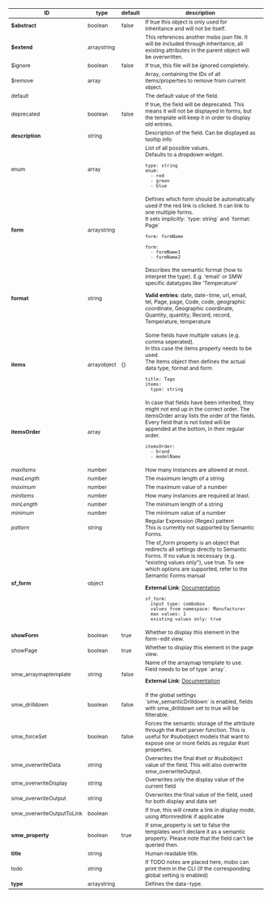 <table class="schema-table" style="font-size: 0.75em;">
   <thead>
       <tr>
           <th>ID</th>
           <th>type</th>
           <th>default</th>
           <th>description</th>
           <th></th>
       </tr>
   </thead>
   <tbody>
       <tr>
           <td class="schema-propertyName"><strong>$abstract</strong></td>
           <td class="schema-propertyType"><span class="schema-type schema-type-boolean">boolean</span></td>
           <td class="schema-defaultValue">false</td>
           <td class="schema-description">If true this object is only used for inheritance and will not be itself.
</td>
           <td class="schema-specific schema-specific-intermediary" title="intermediary specific"></td>
       </tr>
       <tr>
           <td class="schema-propertyName"><strong>$extend</strong></td>
           <td class="schema-propertyType"><span class="schema-type schema-type-array">array</span><span class="schema-type schema-type-string">string</span></td>
           <td class="schema-defaultValue"></td>
           <td class="schema-description">This references another mobo json file.
It will be included through inheritance, all existing attributes in the parent object will be overwritten.
</td>
           <td class="schema-specific schema-specific-intermediary" title="intermediary specific"></td>
       </tr>
       <tr>
           <td class="schema-propertyName">$ignore</td>
           <td class="schema-propertyType"><span class="schema-type schema-type-boolean">boolean</span></td>
           <td class="schema-defaultValue">false</td>
           <td class="schema-description">If true, this file will be ignored completely.
</td>
           <td class="schema-specific schema-specific-intermediary" title="intermediary specific"></td>
       </tr>
       <tr>
           <td class="schema-propertyName">$remove</td>
           <td class="schema-propertyType"><span class="schema-type schema-type-array">array</span></td>
           <td class="schema-defaultValue"></td>
           <td class="schema-description">Array, containing the IDs of all items/properties to remove from current object.
</td>
           <td class="schema-specific schema-specific-intermediary" title="intermediary specific"></td>
       </tr>
       <tr>
           <td class="schema-propertyName">default</td>
           <td class="schema-propertyType"></td>
           <td class="schema-defaultValue"></td>
           <td class="schema-description">The default value of the field.
</td>
           <td class="schema-specific schema-specific-domain" title="domain specific"></td>
       </tr>
       <tr>
           <td class="schema-propertyName">deprecated</td>
           <td class="schema-propertyType"><span class="schema-type schema-type-boolean">boolean</span></td>
           <td class="schema-defaultValue">false</td>
           <td class="schema-description">If true, the field will be deprecated. This means it will not be
displayed in forms, but the template will keep it in order to display old entries.
</td>
           <td class="schema-specific schema-specific-domain" title="domain specific"></td>
       </tr>
       <tr>
           <td class="schema-propertyName"><strong>description</strong></td>
           <td class="schema-propertyType"><span class="schema-type schema-type-string">string</span></td>
           <td class="schema-defaultValue"></td>
           <td class="schema-description">Description of the field. Can be displayed as tooltip info
</td>
           <td class="schema-specific schema-specific-domain" title="domain specific"></td>
       </tr>
       <tr>
           <td class="schema-propertyName">enum</td>
           <td class="schema-propertyType"><span class="schema-type schema-type-array">array</span></td>
           <td class="schema-defaultValue"></td>
           <td class="schema-description">List of all possible values.<br>
Defaults to a dropdown widget.
<pre class="schema-example"><code>type: string
enum:
  - red
  - green
  - blue
</code></pre></td>
           <td class="schema-specific schema-specific-domain" title="domain specific"></td>
       </tr>
       <tr>
           <td class="schema-propertyName"><strong>form</strong></td>
           <td class="schema-propertyType"><span class="schema-type schema-type-array">array</span><span class="schema-type schema-type-string">string</span></td>
           <td class="schema-defaultValue"></td>
           <td class="schema-description">Defines which form should be automatically used if the red link is clicked.
It can link to one multiple forms.<br>
It sets implicitly: `type: string`  and `format: Page`
<pre class="schema-example"><code>form: formName
</code></pre><pre class="schema-example"><code>form:
  - formName1
  - formName2
</code></pre></td>
           <td class="schema-specific schema-specific-domain" title="domain specific"></td>
       </tr>
       <tr>
           <td class="schema-propertyName"><strong>format</strong></td>
           <td class="schema-propertyType"><span class="schema-type schema-type-string">string</span></td>
           <td class="schema-defaultValue"></td>
           <td class="schema-description">Describes the semantic format (how to interpret the type).
E.g. 'email' or SMW specific datatypes like 'Temperature'
<p class="schema-enum"><strong>Valid entries</strong>: date, date-time, url, email, tel, Page, page, Code, code, geographic coordinate, Geographic coordinate, Quantity, quantity, Record, record, Temperature, temperature</p></td>
           <td class="schema-specific schema-specific-domain" title="domain specific"></td>
       </tr>
       <tr>
           <td class="schema-propertyName"><strong>items</strong></td>
           <td class="schema-propertyType"><span class="schema-type schema-type-array">array</span><span class="schema-type schema-type-object">object</span></td>
           <td class="schema-defaultValue">{}</td>
           <td class="schema-description">Some fields have multiple values (e.g. comma seperated).<br>
In this case the items property needs to be used.<br>
The items object then defines the actual data type, format and form
<pre class="schema-example"><code>title: Tags
items:
  type: string
</code></pre></td>
           <td class="schema-specific schema-specific-domain" title="domain specific"></td>
       </tr>
       <tr>
           <td class="schema-propertyName"><strong>itemsOrder</strong></td>
           <td class="schema-propertyType"><span class="schema-type schema-type-array">array</span></td>
           <td class="schema-defaultValue"></td>
           <td class="schema-description">In case that fields have been inherited, they might not end up in the correct order.
The itemsOrder array lists the order of the fields.
Every field that is not listed will be appended at the bottom, in their regular order.
<pre class="schema-example"><code>itemsOrder:
  - brand
  - modelName
</code></pre></td>
           <td class="schema-specific schema-specific-domain" title="domain specific"></td>
       </tr>
       <tr>
           <td class="schema-propertyName"><i class="fade">maxItems</i></td>
           <td class="schema-propertyType"><span class="schema-type schema-type-number">number</span></td>
           <td class="schema-defaultValue"></td>
           <td class="schema-description">How many instances are allowed at most.
</td>
           <td class="schema-specific schema-specific-domain" title="domain specific"></td>
       </tr>
       <tr>
           <td class="schema-propertyName"><i class="fade">maxLength</i></td>
           <td class="schema-propertyType"><span class="schema-type schema-type-number">number</span></td>
           <td class="schema-defaultValue"></td>
           <td class="schema-description">The maximum length of a string
</td>
           <td class="schema-specific schema-specific-domain" title="domain specific"></td>
       </tr>
       <tr>
           <td class="schema-propertyName"><i class="fade">maximum</i></td>
           <td class="schema-propertyType"><span class="schema-type schema-type-number">number</span></td>
           <td class="schema-defaultValue"></td>
           <td class="schema-description">The maximum value of a number
</td>
           <td class="schema-specific schema-specific-domain" title="domain specific"></td>
       </tr>
       <tr>
           <td class="schema-propertyName"><i class="fade">minItems</i></td>
           <td class="schema-propertyType"><span class="schema-type schema-type-number">number</span></td>
           <td class="schema-defaultValue"></td>
           <td class="schema-description">How many instances are required at least.
</td>
           <td class="schema-specific schema-specific-domain" title="domain specific"></td>
       </tr>
       <tr>
           <td class="schema-propertyName"><i class="fade">minLength</i></td>
           <td class="schema-propertyType"><span class="schema-type schema-type-number">number</span></td>
           <td class="schema-defaultValue"></td>
           <td class="schema-description">The minimum length of a string
</td>
           <td class="schema-specific schema-specific-domain" title="domain specific"></td>
       </tr>
       <tr>
           <td class="schema-propertyName"><i class="fade">minimum</i></td>
           <td class="schema-propertyType"><span class="schema-type schema-type-number">number</span></td>
           <td class="schema-defaultValue"></td>
           <td class="schema-description">The minimum value of a number
</td>
           <td class="schema-specific schema-specific-domain" title="domain specific"></td>
       </tr>
       <tr>
           <td class="schema-propertyName"><i class="fade">pattern</i></td>
           <td class="schema-propertyType"><span class="schema-type schema-type-string">string</span></td>
           <td class="schema-defaultValue"></td>
           <td class="schema-description">Regular Expression (Regex) pattern<br>
This is currently not supported by Semantic Forms.
</td>
           <td class="schema-specific schema-specific-domain" title="domain specific"></td>
       </tr>
       <tr>
           <td class="schema-propertyName"><strong>sf_form</strong></td>
           <td class="schema-propertyType"><span class="schema-type schema-type-object">object</span></td>
           <td class="schema-defaultValue"></td>
           <td class="schema-description">The sf_form property is an object that redirects all settings directly to Semantic Forms.
If no value is necessary (e.g. "existing values only"), use true.
To see which options are supported, refer to the Semantic Forms manual
<p class="schema-link"><strong>External Link</strong>: <a href="https://www.mediawiki.org/wiki/Extension:Semantic_Forms/Defining_forms#.27field.27_tag target="_blank">Documentation</a></p><pre class="schema-example"><code>sf_form:
  input type: combobox
  values from namespace: Manufacturer
  max values: 1
  existing values only: true
</code></pre></td>
           <td class="schema-specific schema-specific-platform" title="platform specific"></td>
       </tr>
       <tr>
           <td class="schema-propertyName"><strong>showForm</strong></td>
           <td class="schema-propertyType"><span class="schema-type schema-type-boolean">boolean</span></td>
           <td class="schema-defaultValue">true</td>
           <td class="schema-description">Whether to display this element in the form-edit view.</td>
           <td class="schema-specific schema-specific-domain" title="domain specific"></td>
       </tr>
       <tr>
           <td class="schema-propertyName">showPage</td>
           <td class="schema-propertyType"><span class="schema-type schema-type-boolean">boolean</span></td>
           <td class="schema-defaultValue">true</td>
           <td class="schema-description">Whether to display this element in the page view.</td>
           <td class="schema-specific schema-specific-domain" title="domain specific"></td>
       </tr>
       <tr>
           <td class="schema-propertyName">smw_arraymaptemplate</td>
           <td class="schema-propertyType"><span class="schema-type schema-type-string">string</span></td>
           <td class="schema-defaultValue">false</td>
           <td class="schema-description">Name of the arraymap template to use. Field needs to be of type `array`.
<p class="schema-link"><strong>External Link</strong>: <a href="https://www.mediawiki.org/wiki/Extension:Semantic_Forms/Semantic_Forms_and_templates#arraymaptemplate target="_blank">Documentation</a></p></td>
           <td class="schema-specific schema-specific-platform" title="platform specific"></td>
       </tr>
       <tr>
           <td class="schema-propertyName">smw_drilldown</td>
           <td class="schema-propertyType"><span class="schema-type schema-type-boolean">boolean</span></td>
           <td class="schema-defaultValue">false</td>
           <td class="schema-description">If the global settings `smw_semanticDrilldown` is enabled, fields
with smw_drilldown set to true will be filterable.
</td>
           <td class="schema-specific schema-specific-platform" title="platform specific"></td>
       </tr>
       <tr>
           <td class="schema-propertyName">smw_forceSet</td>
           <td class="schema-propertyType"><span class="schema-type schema-type-boolean">boolean</span></td>
           <td class="schema-defaultValue">false</td>
           <td class="schema-description">Forces the semantic storage of the attribute through the #set parser function.
This is useful for #subobject models that want to expose one or more fields as regular #set properties.
</td>
           <td class="schema-specific schema-specific-platform" title="platform specific"></td>
       </tr>
       <tr>
           <td class="schema-propertyName">smw_overwriteData</td>
           <td class="schema-propertyType"><span class="schema-type schema-type-string">string</span></td>
           <td class="schema-defaultValue"></td>
           <td class="schema-description">Overwrites the final #set or #subobject value of the field. This
will also overwrite smw_overwriteOutput.
</td>
           <td class="schema-specific schema-specific-implementation" title="implementation specific"></td>
       </tr>
       <tr>
           <td class="schema-propertyName">smw_overwriteDisplay</td>
           <td class="schema-propertyType"><span class="schema-type schema-type-string">string</span></td>
           <td class="schema-defaultValue"></td>
           <td class="schema-description">Overwrites only the display value of the current field
</td>
           <td class="schema-specific schema-specific-implementation" title="implementation specific"></td>
       </tr>
       <tr>
           <td class="schema-propertyName">smw_overwriteOutput</td>
           <td class="schema-propertyType"><span class="schema-type schema-type-string">string</span></td>
           <td class="schema-defaultValue"></td>
           <td class="schema-description">Overwrites the final value of the field, used for both display and data set
</td>
           <td class="schema-specific schema-specific-implementation" title="implementation specific"></td>
       </tr>
       <tr>
           <td class="schema-propertyName">smw_overwriteOutputToLink</td>
           <td class="schema-propertyType"><span class="schema-type schema-type-boolean">boolean</span></td>
           <td class="schema-defaultValue"></td>
           <td class="schema-description">If true, this will create a link in display mode, using #formredlink if applicable
</td>
           <td class="schema-specific schema-specific-platform" title="platform specific"></td>
       </tr>
       <tr>
           <td class="schema-propertyName"><strong>smw_property</strong></td>
           <td class="schema-propertyType"><span class="schema-type schema-type-boolean">boolean</span></td>
           <td class="schema-defaultValue">true</td>
           <td class="schema-description">If smw_property is set to false the templates won't declare it as a semantic property.
Please note that the field can't be queried then.
</td>
           <td class="schema-specific schema-specific-platform" title="platform specific"></td>
       </tr>
       <tr>
           <td class="schema-propertyName"><strong>title</strong></td>
           <td class="schema-propertyType"><span class="schema-type schema-type-string">string</span></td>
           <td class="schema-defaultValue"></td>
           <td class="schema-description">Human readable title.
</td>
           <td class="schema-specific schema-specific-domain" title="domain specific"></td>
       </tr>
       <tr>
           <td class="schema-propertyName">todo</td>
           <td class="schema-propertyType"><span class="schema-type schema-type-string">string</span></td>
           <td class="schema-defaultValue"></td>
           <td class="schema-description">If TODO notes are placed here, mobo can print them in the CLI (If the corresponding global setting is enabled)
</td>
           <td class="schema-specific schema-specific-domain" title="domain specific"></td>
       </tr>
       <tr>
           <td class="schema-propertyName"><strong>type</strong></td>
           <td class="schema-propertyType"><span class="schema-type schema-type-array">array</span><span class="schema-type schema-type-string">string</span></td>
           <td class="schema-defaultValue"></td>
           <td class="schema-description">Defines the data-type.
</td>
           <td class="schema-specific schema-specific-domain" title="domain specific"></td>
       </tr>
   </tbody>
</table>
